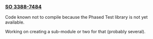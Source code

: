 ### [SO 3388-7484](http://stackoverflow.com/q/33887484)

Code known not to compile because the Phased Test library is not yet
available.

Working on creating a sub-module or two for that (probably several).
